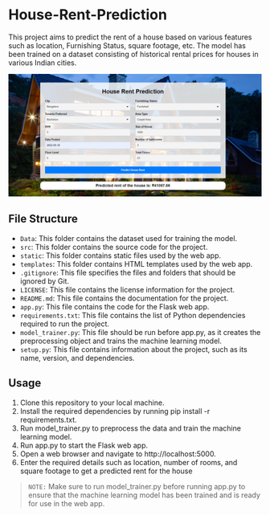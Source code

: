 # House-Rent-Prediction

This project aims to predict the rent of a house based on various features such as location, Furnishing Status, square footage, etc. The model has been trained on a dataset consisting of historical rental prices for houses in various Indian cities.

![Preview](/static/preview.png)



## File Structure

- `Data`: This folder contains the dataset used for training the model.
- `src`: This folder contains the source code for the project.
- `static`: This folder contains static files used by the web app.
- `templates`: This folder contains HTML templates used by the web app.
- `.gitignore`: This file specifies the files and folders that should be ignored by Git.
- `LICENSE`: This file contains the license information for the project.
- `README.md`: This file contains the documentation for the project.
- `app.py`: This file contains the code for the Flask web app.
- `requirements.txt`: This file contains the list of Python dependencies required to run the project.
- `model_trainer.py`: This file should be run before app.py, as it creates the preprocessing object and trains the machine learning model.
- `setup.py`: This file contains information about the project, such as its name, version, and dependencies.


## Usage
1. Clone this repository to your local machine.
2. Install the required dependencies by running pip install -r requirements.txt.
3. Run model_trainer.py to preprocess the data and train the machine learning model.
4. Run app.py to start the Flask web app.
5. Open a web browser and navigate to http://localhost:5000.
6. Enter the required details such as location, number of rooms, and square footage to get a predicted rent for the house

> `NOTE:` Make sure to run model_trainer.py before running app.py to ensure that the machine learning model has been trained and is ready for use in the web app.
